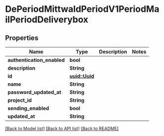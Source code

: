 # DePeriodMittwaldPeriodV1PeriodMailPeriodDeliverybox

## Properties

Name | Type | Description | Notes
------------ | ------------- | ------------- | -------------
**authentication_enabled** | **bool** |  | 
**description** | **String** |  | 
**id** | [**uuid::Uuid**](uuid::Uuid.md) |  | 
**name** | **String** |  | 
**password_updated_at** | **String** |  | 
**project_id** | **String** |  | 
**sending_enabled** | **bool** |  | 
**updated_at** | **String** |  | 

[[Back to Model list]](../README.md#documentation-for-models) [[Back to API list]](../README.md#documentation-for-api-endpoints) [[Back to README]](../README.md)


